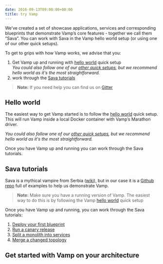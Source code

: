 ```yaml
---
date: 2016-09-13T09:00:00+00:00
title: try Vamp
---
```


We’ve created a set of showcase applications, services and corresponding blueprints that demonstrate Vamp’s core features - together we call them “Sava”. You can work with Sava in the Vamp hello world setup (or using one of our other quick setups). 

To get to grips with how Vamp works, we advise that you: 

1. Get Vamp up and running with [hello world](/try-vamp/hello-world/) quick setup  
_You could also follow one of our [other quick setups](/resources/run-vamp/quick-setup/), but we recommend hello world as it's the most straightforward._
2. work through the [Sava tutorials](/try-vamp/sava-tutorials/)

> **Note:** If you need help you can find us on [Gitter](https://gitter.im/magneticio/vamp)  

## Hello world
The easiest way to get Vamp started is to follow the [hello world](hello-world/) quick setup. This will run Vamp inside a local Docker container with Vamp’s Marathon driver.   

_You could also follow one of our [other quick setups](/resources/run-vamp/quick-setup/), but we recommend hello world as it's the most straightforward._

Once you have Vamp up and running you can work through the Sava tutorials.  

## Sava tutorials

Sava is a mythical vampire from Serbia ([wiki](http://en.wikipedia.org/wiki/Sava_Savanovi%C4%87)), but in our case it is a [Github repo](https://github.com/magneticio/sava) full of examples to help us demonstrate Vamp.

> **Note:** Make sure you have a running version of Vamp. The easiest way to do this is by following the Vamp [hello world](hello-world/) quick setup

Once you have Vamp up and running, you can work through the Sava tutorials:

1. [Deploy your first blueprint](sava-tutorials/deploy-your-first-blueprint/)
2. [Run a canary release](sava-tutorials/run-a-canary-release/)
3. [Split a monolith into services](sava-tutorials/split-into-services/)
4. [Merge a changed topology](sava-tutorials/merge-a-changed-topology/)

## Get started with Vamp on your architecture